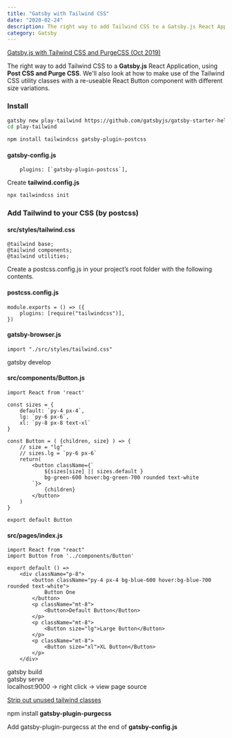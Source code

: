 ```yaml
---
title: "Gatsby with Tailwind CSS"
date: "2020-02-24"
description: The right way to add Tailwind CSS to a Gatsby.js React Application, using Post CSS and Purge CSS.
category: Gatsby
---
```


[Gatsby.js with Tailwind CSS and PurgeCSS (Oct 2019)](https://www.youtube.com/watch?v=d0v_ouu5mqU)

The right way to add Tailwind CSS to a **Gatsby.js** React Application, using **Post CSS and Purge CSS**. We'll also look at how to make use of the Tailwind CSS utility classes with a re-useable React Button component with different size variations.

### Install

```bash
gatsby new play-tailwind https://github.com/gatsbyjs/gatsby-starter-hello-world
cd play-tailwind

npm install tailwindcss gatsby-plugin-postcss
```

#### gatsby-config.js
```
    plugins: [`gatsby-plugin-postcss`],
```
Create **tailwind.config.js**
```bash
npx tailwindcss init 
```

### Add Tailwind to your CSS (by postcss)

#### src/styles/tailwind.css
```
@tailwind base;
@tailwind components;
@tailwind utilities;
```

Create a postcss.config.js in your project’s root folder with the following contents.
#### postcss.config.js
```
module.exports = () => ({
 	plugins: [require("tailwindcss")],
})
```

#### gatsby-browser.js
```
import "./src/styles/tailwind.css"
```
gatsby develop

#### src/components/Button.js
```
import React from 'react'

const sizes = {
    default: `py-4 px-4`,
    lg: `py-6 px-6`,
    xl: `py-8 px-8 text-xl`
}

const Button = ( {children, size} ) => {
    // size = "lg"
    // sizes.lg = `py-6 px-6`
    return(
        <button className={`
            ${sizes[size] || sizes.default } 
            bg-green-600 hover:bg-green-700 rounded text-white
        `}>
            {children}
        </button>    
    )
}

export default Button
```
#### src/pages/index.js
```
import React from "react"
import Button from '../components/Button'

export default () => 
    <div className="p-8">
        <button className="py-4 px-4 bg-blue-600 hover:bg-blue-700 rounded text-white">
            Button One
        </button>
        <p className="mt-8">
            <Button>Default Button</Button>
        </p>
        <p className="mt-8">
            <Button size="lg">Large Button</Button>
        </p>
        <p className="mt-8">
            <Button size="xl">XL Button</Button>
        </p>
    </div>
```

gatsby build   
gatsby serve   
localhost:9000 -> right click -> view page source   

[Strip out unused tailwind classes](https://www.gatsbyjs.org/packages/gatsby-plugin-purgecss/)

npm install **gatsby-plugin-purgecss**

Add gatsby-plugin-purgecss at the end of **gatsby-config.js**
